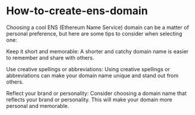 # How-to-create-ens-domain
Choosing a cool ENS (Ethereum Name Service) domain can be a matter of personal preference, but here are some tips to consider when selecting one:

Keep it short and memorable: A shorter and catchy domain name is easier to remember and share with others.

Use creative spellings or abbreviations: Using creative spellings or abbreviations can make your domain name unique and stand out from others.

Reflect your brand or personality: Consider choosing a domain name that reflects your brand or personality. This will make your domain more personal and memorable.
